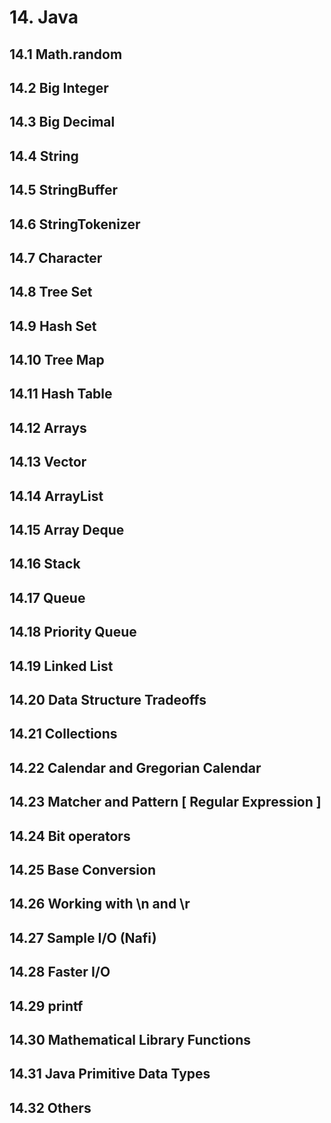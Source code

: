 # 14. Java

## 14.1 Math.random
## 14.2 Big Integer 
## 14.3 Big Decimal 
## 14.4 String
## 14.5 StringBuffer
## 14.6 StringTokenizer
## 14.7 Character
## 14.8 Tree Set 
## 14.9 Hash Set
## 14.10 Tree Map
## 14.11 Hash Table
## 14.12 Arrays
## 14.13 Vector
## 14.14 ArrayList
## 14.15 Array Deque
## 14.16 Stack
## 14.17 Queue
## 14.18 Priority Queue
## 14.19 Linked List
## 14.20 Data Structure Tradeoffs
## 14.21 Collections
## 14.22 Calendar and Gregorian Calendar
## 14.23 Matcher and Pattern [ Regular Expression ]
## 14.24 Bit operators
## 14.25 Base Conversion
## 14.26 Working with \n and \r
## 14.27 Sample I/O (Nafi)
## 14.28 Faster I/O 
## 14.29 printf
## 14.30 Mathematical Library Functions 
## 14.31 Java Primitive Data Types
## 14.32 Others
